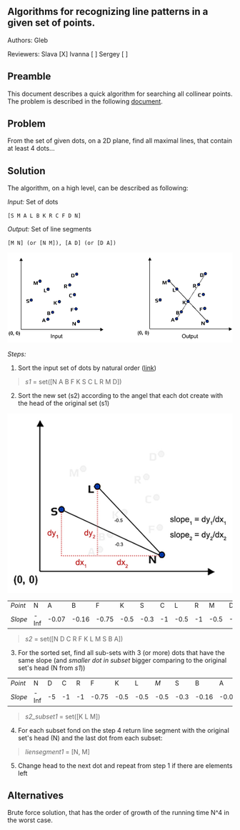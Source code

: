 <h2>Algorithms for recognizing line patterns in a given set of points.</h2>


Authors: Gleb

Reviewers: Slava [X] Ivanna [ ] Sergey [ ]

<h2>Preamble</h2>


This document describes a quick algorithm for searching all collinear points. The problem is described in the following [document](http://coursera.cs.princeton.edu/algs4/assignments/collinear.html).

<h2>Problem</h2>


From the set of given dots, on a 2D plane, find all maximal lines, that contain at least 4 dots...

<h2>Solution</h2>


The algorithm, on a high level, can be described as following:

_Input:_ Set of dots

    [S M A L B K R C F D N]

_Output:_ Set of line segments

    [M N] (or [N M]), [A D] (or [D A])


![Points](../assets/w3_1.jpg)


_Steps:_


1.  Sort the input set of dots by natural order ([link](https://stackoverflow.com/questions/5167928/what-is-natural-ordering-when-we-talk-about-sorting))

> _s1_ = set([N A B F K S C L R M D])

2.  Sort the new set (s2) according to the angel that each dot create with the head of the original set (s1)

<p align="center">
  <img src="../assets/w3_1.1.jpg?raw=true" alt="Slopes"/>
</p>

<table>
  <tr>
   <td>
<em>Point</em>
   </td>
   <td>N
   </td>
   <td>A
   </td>
   <td>B
   </td>
   <td>F
   </td>
   <td>K
   </td>
   <td>S
   </td>
   <td>C
   </td>
   <td>L
   </td>
   <td>R
   </td>
   <td>M
   </td>
   <td>D
   </td>
  </tr>
  <tr>
   <td><em>Slope</em>
   </td>
   <td> -Inf
   </td>
   <td>-0.07
   </td>
   <td>-0.16
   </td>
   <td>-0.75
   </td>
   <td>-0.5
   </td>
   <td>-0.3
   </td>
   <td>-1
   </td>
   <td>-0.5
   </td>
   <td>-1
   </td>
   <td>-0.5
   </td>
   <td>-5
   </td>
  </tr>
</table>


> _s2_ = set([N D C R F K L M S B A])

3.  For the sorted set, find all sub-sets with 3 (or more) dots that have the same slope (and _smaller dot in subset_ bigger comparing to the original set's head (N from _s1_))

<table>
  <tr>
   <td>
<em>Point</em>
   </td>
   <td>N
   </td>
   <td>D
   </td>
   <td>C
   </td>
   <td>R
   </td>
   <td>F
   </td>
   <td>K
   </td>
   <td>L
   </td>
   <td><em>M</em>
   </td>
   <td>S
   </td>
   <td>B
   </td>
   <td>A
   </td>
  </tr>
  <tr>
   <td><em>Slope</em>
   </td>
   <td>-Inf
   </td>
   <td>-5
   </td>
   <td>-1
   </td>
   <td>-1
   </td>
   <td>-0.75
   </td>
   <td>-0.5
   </td>
   <td>-0.5
   </td>
   <td>-0.5
   </td>
   <td>-0.3
   </td>
   <td>-0.16
   </td>
   <td>-0.07
   </td>
  </tr>
</table>


> _s2_subset1_ = set([K L M])



4.  For each subset fond on the step 4 return line segment with the original set's head (N) and the last dot from each subset:

> _liensegment1_ = [N, M]

5.  Change head to the next dot and repeat from step 1 if there are elements left

<h2>Alternatives</h2>


Brute force solution, that has the order of growth of the running time N^4 in the worst case.
